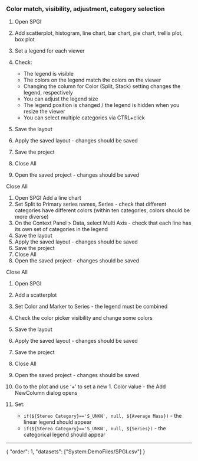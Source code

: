 ### Color match, visibility, adjustment, category selection

1. Open SPGI
1. Add scatterplot, histogram, line chart, bar chart, pie chart, trellis plot, box plot
1. Set a legend for each viewer
1. Check:

   * The legend is visible
   * The colors on the legend match the colors on the viewer
   * Changing the column for Color (Split, Stack) setting changes the legend, respectively
   * You can adjust the legend size
   * The legend position is changed / the legend is hidden when you resize the viewer
   * You can select multiple categories via CTRL+click
1. Save the layout
1. Apply the saved layout - changes should be saved
1. Save the project
1. Close All
1. Open the saved project - changes should be saved

Close All

1. Open SPGI
Add a  line chart
1. Set Split to Primary series names, Series - check that different categories have different colors (within ten categories, colors should be more diverse)
1. On the Context Panel > Data, select Multi Axis - check that each line has its own set of categories in the legend
1. Save the layout
1. Apply the saved layout - changes should be saved
1. Save the project
1. Close All
1. Open the saved project - changes should be saved

Close All 

1. Open SPGI
1. Add a scatterplot
1. Set Color and Marker to Series - the legend must be combined
1. Check the color picker visibility and change some colors
1. Save the layout
1. Apply the saved layout - changes should be saved
1. Save the project
1. Close All
1. Open the saved project - changes should be saved
1. Go to the plot and use ‘+’ to set a new 1. Color value - the Add NewColumn dialog opens
1. Set: 

    * `if(${Stereo Category}=='S_UNKN', null, ${Average Mass})` - the linear legend should appear
    * `if(${Stereo Category}=='S_UNKN', null, ${Series})` - the categorical legend should appear
---
{
  "order": 1,
  "datasets": ["System:DemoFiles/SPGI.csv"]
}